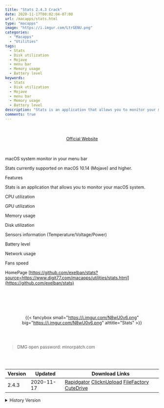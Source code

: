 ```yaml
---
title: "Stats 2.4.3 Crack"
date: 2020-11-17T00:02:04-07:00
url: /macapps/stats.html
type: "macapps"
image: "https://i.imgur.com/LtrGENU.png"
categories:
  - "Macapps"
  - "Utilities"
tags:
  - Stats
  - Disk utilization
  - Mojave
  - menu bar
  - Memory usage
  - Battery level
keywords:
  - Stats
  - Disk utilization
  - Mojave
  - menu bar
  - Memory usage
  - Battery level
description: "Stats is an application that allows you to monitor your macOS system"
comments: true
---
```


<br/>
<br/>
<center>
<a href="https://github.com/exelban/stats?source=https://www.digit77.com/macapps/utilities/stats.html" target="blank"><div class="border border-blue-500 rounded-lg transition duration-500 
    ease-in-out w-48 text-lg text-blue-500 text-center px-2 hover:bg-blue-500 hover:text-white">
  Official Website 
</div></a>
</center>
<br/>
<br/>

macOS system monitor in your menu bar

Stats currently supported on macOS 10.14 (Mojave) and higher.

Features

Stats is an application that allows you to monitor your macOS system.

CPU utilization

GPU utilization

Memory usage

Disk utilization

Sensors information (Temperature/Voltage/Power)

Battery level

Network usage

Fans speed

HomePage [https://github.com/exelban/stats?source=https://www.digit77.com/macapps/utilities/stats.html](https://github.com/exelban/stats)

<br/>
<br/>
<script async src="https://pagead2.googlesyndication.com/pagead/js/adsbygoogle.js"></script>
<ins class="adsbygoogle"
     style="display:block; text-align:center;"
     data-ad-layout="in-article"
     data-ad-format="fluid"
     data-ad-client="ca-pub-8746275014476192"
     data-ad-slot="5144997159"></ins>
<script>
     (adsbygoogle = window.adsbygoogle || []).push({});
</script>
<br/>
<br/>


<center>

{{< fancybox small="https://i.imgur.com/N8wU0v6.png" big="https://i.imgur.com/N8wU0v6.png" alttitle="Stats" >}}

</center>

<br/>
<br/>


> DMG open password: minorpatch.com

<br/>

<br/>
<div id="history_version" class="history_version">

| Version | Updated | Download Links |
| ---- | ---- | ---- |
| 2.4.3 | 2020-11-17 | [Rapidgator](https://ouo.io/yk33aS)   [ClicknUpload](https://ouo.io/0ZiZWa)   [FileFactory](https://ouo.io/78duv3)   [CuteDrive](https://ouo.io/3HaRuk) |
<details>
<summary>History Version</summary>

| Version | Updated | Download Links |
| ---- | ---- | ---- |
| 2.4.2 | 2020-11-09 | [Rapidgator](https://ouo.io/KR93kC)   [ClicknUpload](https://ouo.io/LuCZ1S)   [FileFactory](https://ouo.io/WL0vos)   [CuteDrive](https://ouo.io/SUIsNg) |
| 2.4.1 | 2020-11-04 | [Rapidgator](https://ouo.io/2PN0Rd)   [ClicknUpload](https://ouo.io/PgVbMy)   [FileFactory](https://ouo.io/uUYnADj)   [CuteDrive](https://ouo.io/pV247Y) |
| 2.4.0 | 2020-11-02 | [Rapidgator](https://ouo.io/sL5umN)   [ClicknUpload](https://ouo.io/1rKk6G)   [FileFactory](https://ouo.io/KdTmC6)   [CuteDrive](https://ouo.io/b7Ldy4) |
</details>

</div>
